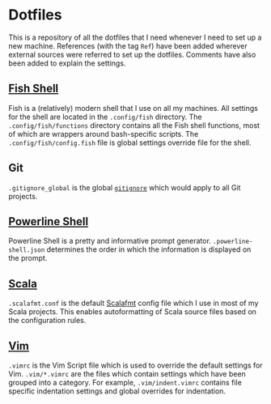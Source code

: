 # Dotfiles

This is a repository of all the dotfiles that I need whenever I need to set up a new machine. References (with the tag `Ref`) have been added wherever external sources were referred to set up the dotfiles. Comments have also been added to explain the settings.

## [Fish Shell](https://fishshell.com)

Fish is a (relatively) modern shell that I use on all my machines. All settings for the shell are located in the `.config/fish` directory. The `.config/fish/functions` directory contains all the Fish shell functions, most of which are wrappers around bash-specific scripts. The `.config/fish/config.fish` file is global settings override file for the shell.

## Git

`.gitignore_global` is the global [`gitignore`](https://git-scm.com/docs/gitignore) which would apply to all Git projects.

## [Powerline Shell](https://github.com/b-ryan/powerline-shell)

Powerline Shell is a pretty and informative prompt generator. `.powerline-shell.json` determines the order in which the information is displayed on the prompt.

## [Scala](https://www.scala-lang.org)

`.scalafmt.conf` is the default [Scalafmt](https://scalameta.org/scalafmt) config file which I use in most of my Scala projects. This enables autoformatting of Scala source files based on the configuration rules. 

## [Vim](https://www.vim.org)

`.vimrc` is the Vim Script file which is used to override the default settings for Vim. `.vim/*.vimrc` are the files which contain settings which have been grouped into a category. For example, `.vim/indent.vimrc` contains file specific indentation settings and global overrides for indentation.
